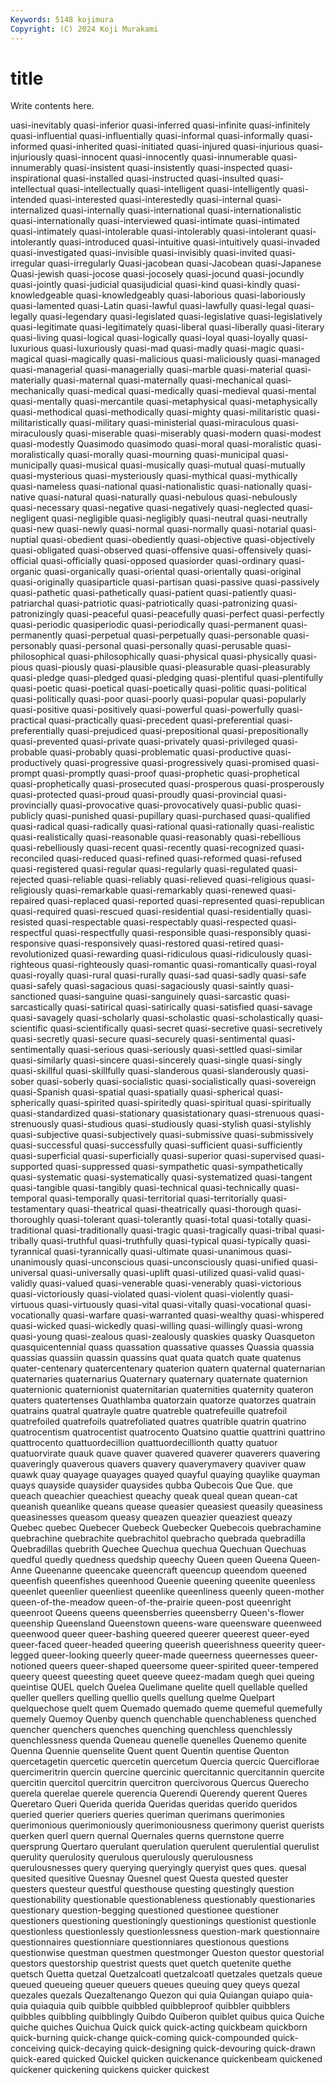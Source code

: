 ```yaml
---
Keywords: 5148 kojimura
Copyright: (C) 2024 Koji Murakami
---
```


# title

Write contents here.



uasi-inevitably quasi-inferior quasi-inferred quasi-infinite
quasi-infinitely quasi-influential quasi-influentially quasi-informal quasi-informally quasi-informed quasi-inherited quasi-initiated quasi-injured quasi-injurious
quasi-injuriously quasi-innocent quasi-innocently quasi-innumerable quasi-innumerably quasi-insistent quasi-insistently quasi-inspected quasi-inspirational quasi-installed
quasi-instructed quasi-insulted quasi-intellectual quasi-intellectually quasi-intelligent quasi-intelligently quasi-intended quasi-interested quasi-interestedly quasi-internal
quasi-internalized quasi-internally quasi-international quasi-internationalistic quasi-internationally quasi-interviewed quasi-intimate quasi-intimated quasi-intimately quasi-intolerable
quasi-intolerably quasi-intolerant quasi-intolerantly quasi-introduced quasi-intuitive quasi-intuitively quasi-invaded quasi-investigated quasi-invisible quasi-invisibly
quasi-invited quasi-irregular quasi-irregularly Quasi-jacobean quasi-Jacobean quasi-Japanese Quasi-jewish quasi-jocose quasi-jocosely quasi-jocund
quasi-jocundly quasi-jointly quasi-judicial quasijudicial quasi-kind quasi-kindly quasi-knowledgeable quasi-knowledgeably quasi-laborious quasi-laboriously
quasi-lamented quasi-Latin quasi-lawful quasi-lawfully quasi-legal quasi-legally quasi-legendary quasi-legislated quasi-legislative quasi-legislatively
quasi-legitimate quasi-legitimately quasi-liberal quasi-liberally quasi-literary quasi-living quasi-logical quasi-logically quasi-loyal quasi-loyally
quasi-luxurious quasi-luxuriously quasi-mad quasi-madly quasi-magic quasi-magical quasi-magically quasi-malicious quasi-maliciously quasi-managed
quasi-managerial quasi-managerially quasi-marble quasi-material quasi-materially quasi-maternal quasi-maternally quasi-mechanical quasi-mechanically quasi-medical
quasi-medically quasi-medieval quasi-mental quasi-mentally quasi-mercantile quasi-metaphysical quasi-metaphysically quasi-methodical quasi-methodically quasi-mighty
quasi-militaristic quasi-militaristically quasi-military quasi-ministerial quasi-miraculous quasi-miraculously quasi-miserable quasi-miserably quasi-modern quasi-modest
quasi-modestly Quasimodo quasimodo quasi-moral quasi-moralistic quasi-moralistically quasi-morally quasi-mourning quasi-municipal quasi-municipally
quasi-musical quasi-musically quasi-mutual quasi-mutually quasi-mysterious quasi-mysteriously quasi-mythical quasi-mythically quasi-nameless quasi-national
quasi-nationalistic quasi-nationally quasi-native quasi-natural quasi-naturally quasi-nebulous quasi-nebulously quasi-necessary quasi-negative quasi-negatively
quasi-neglected quasi-negligent quasi-negligible quasi-negligibly quasi-neutral quasi-neutrally quasi-new quasi-newly quasi-normal quasi-normally
quasi-notarial quasi-nuptial quasi-obedient quasi-obediently quasi-objective quasi-objectively quasi-obligated quasi-observed quasi-offensive quasi-offensively
quasi-official quasi-officially quasi-opposed quasiorder quasi-ordinary quasi-organic quasi-organically quasi-oriental quasi-orientally quasi-original
quasi-originally quasiparticle quasi-partisan quasi-passive quasi-passively quasi-pathetic quasi-pathetically quasi-patient quasi-patiently quasi-patriarchal
quasi-patriotic quasi-patriotically quasi-patronizing quasi-patronizingly quasi-peaceful quasi-peacefully quasi-perfect quasi-perfectly quasi-periodic quasiperiodic
quasi-periodically quasi-permanent quasi-permanently quasi-perpetual quasi-perpetually quasi-personable quasi-personably quasi-personal quasi-personally quasi-perusable
quasi-philosophical quasi-philosophically quasi-physical quasi-physically quasi-pious quasi-piously quasi-plausible quasi-pleasurable quasi-pleasurably quasi-pledge
quasi-pledged quasi-pledging quasi-plentiful quasi-plentifully quasi-poetic quasi-poetical quasi-poetically quasi-politic quasi-political quasi-politically
quasi-poor quasi-poorly quasi-popular quasi-popularly quasi-positive quasi-positively quasi-powerful quasi-powerfully quasi-practical quasi-practically
quasi-precedent quasi-preferential quasi-preferentially quasi-prejudiced quasi-prepositional quasi-prepositionally quasi-prevented quasi-private quasi-privately quasi-privileged
quasi-probable quasi-probably quasi-problematic quasi-productive quasi-productively quasi-progressive quasi-progressively quasi-promised quasi-prompt quasi-promptly
quasi-proof quasi-prophetic quasi-prophetical quasi-prophetically quasi-prosecuted quasi-prosperous quasi-prosperously quasi-protected quasi-proud quasi-proudly
quasi-provincial quasi-provincially quasi-provocative quasi-provocatively quasi-public quasi-publicly quasi-punished quasi-pupillary quasi-purchased quasi-qualified
quasi-radical quasi-radically quasi-rational quasi-rationally quasi-realistic quasi-realistically quasi-reasonable quasi-reasonably quasi-rebellious quasi-rebelliously
quasi-recent quasi-recently quasi-recognized quasi-reconciled quasi-reduced quasi-refined quasi-reformed quasi-refused quasi-registered quasi-regular
quasi-regularly quasi-regulated quasi-rejected quasi-reliable quasi-reliably quasi-relieved quasi-religious quasi-religiously quasi-remarkable quasi-remarkably
quasi-renewed quasi-repaired quasi-replaced quasi-reported quasi-represented quasi-republican quasi-required quasi-rescued quasi-residential quasi-residentially
quasi-resisted quasi-respectable quasi-respectably quasi-respected quasi-respectful quasi-respectfully quasi-responsible quasi-responsibly quasi-responsive quasi-responsively
quasi-restored quasi-retired quasi-revolutionized quasi-rewarding quasi-ridiculous quasi-ridiculously quasi-righteous quasi-righteously quasi-romantic quasi-romantically
quasi-royal quasi-royally quasi-rural quasi-rurally quasi-sad quasi-sadly quasi-safe quasi-safely quasi-sagacious quasi-sagaciously
quasi-saintly quasi-sanctioned quasi-sanguine quasi-sanguinely quasi-sarcastic quasi-sarcastically quasi-satirical quasi-satirically quasi-satisfied quasi-savage
quasi-savagely quasi-scholarly quasi-scholastic quasi-scholastically quasi-scientific quasi-scientifically quasi-secret quasi-secretive quasi-secretively quasi-secretly
quasi-secure quasi-securely quasi-sentimental quasi-sentimentally quasi-serious quasi-seriously quasi-settled quasi-similar quasi-similarly quasi-sincere
quasi-sincerely quasi-single quasi-singly quasi-skillful quasi-skillfully quasi-slanderous quasi-slanderously quasi-sober quasi-soberly quasi-socialistic
quasi-socialistically quasi-sovereign quasi-Spanish quasi-spatial quasi-spatially quasi-spherical quasi-spherically quasi-spirited quasi-spiritedly quasi-spiritual
quasi-spiritually quasi-standardized quasi-stationary quasistationary quasi-strenuous quasi-strenuously quasi-studious quasi-studiously quasi-stylish quasi-stylishly
quasi-subjective quasi-subjectively quasi-submissive quasi-submissively quasi-successful quasi-successfully quasi-sufficient quasi-sufficiently quasi-superficial quasi-superficially
quasi-superior quasi-supervised quasi-supported quasi-suppressed quasi-sympathetic quasi-sympathetically quasi-systematic quasi-systematically quasi-systematized quasi-tangent
quasi-tangible quasi-tangibly quasi-technical quasi-technically quasi-temporal quasi-temporally quasi-territorial quasi-territorially quasi-testamentary quasi-theatrical
quasi-theatrically quasi-thorough quasi-thoroughly quasi-tolerant quasi-tolerantly quasi-total quasi-totally quasi-traditional quasi-traditionally quasi-tragic
quasi-tragically quasi-tribal quasi-tribally quasi-truthful quasi-truthfully quasi-typical quasi-typically quasi-tyrannical quasi-tyrannically quasi-ultimate
quasi-unanimous quasi-unanimously quasi-unconscious quasi-unconsciously quasi-unified quasi-universal quasi-universally quasi-uplift quasi-utilized quasi-valid
quasi-validly quasi-valued quasi-venerable quasi-venerably quasi-victorious quasi-victoriously quasi-violated quasi-violent quasi-violently quasi-virtuous
quasi-virtuously quasi-vital quasi-vitally quasi-vocational quasi-vocationally quasi-warfare quasi-warranted quasi-wealthy quasi-whispered quasi-wicked
quasi-wickedly quasi-willing quasi-willingly quasi-wrong quasi-young quasi-zealous quasi-zealously quaskies quasky Quasqueton
quasquicentennial quass quassation quassative quasses Quassia quassia quassias quassiin quassin
quassins quat quata quatch quate quatenus quater-centenary quatercentenary quaterion quatern
quaternal quaternarian quaternaries quaternarius Quaternary quaternary quaternate quaternion quaternionic quaternionist
quaternitarian quaternities quaternity quateron quaters quatertenses Quathlamba quatorzain quatorze quatorzes
quatrain quatrains quatral quatrayle quatre quatreble quatrefeuille quatrefoil quatrefoiled quatrefoils
quatrefoliated quatres quatrible quatrin quatrino quatrocentism quatrocentist quatrocento Quatsino quattie
quattrini quattrino quattrocento quattuordecillion quattuordecillionth quatty quatuor quatuorvirate quauk quave
quaver quavered quaverer quaverers quavering quaveringly quaverous quavers quavery quaverymavery
quaviver quaw quawk quay quayage quayages quayed quayful quaying quaylike
quayman quays quayside quaysider quaysides qubba Qubecois Que Que. que
queach queachier queachiest queachy queak queal quean quean-cat queanish queanlike
queans quease queasier queasiest queasily queasiness queasinesses queasom queasy queazen
queazier queaziest queazy Quebec quebec Quebecer Quebeck Quebecker Quebecois quebrachamine
quebrachine quebrachite quebrachitol quebracho quebrada quebradilla Quebradillas quebrith Quechee Quechua
quechua Quechuan Quechuas quedful quedly quedness quedship queechy Queen queen
Queena Queen-Anne Queenanne queencake queencraft queencup queendom queened queenfish queenfishes
queenhood Queenie queening queenite queenless queenlet queenlier queenliest queenlike queenliness
queenly queen-mother queen-of-the-meadow queen-of-the-prairie queen-post queenright queenroot Queens queens queensberries
queensberry Queen's-flower queenship Queensland Queenstown queens-ware queensware queenweed queenwood queer
queer-bashing queered queerer queerest queer-eyed queer-faced queer-headed queering queerish queerishness
queerity queer-legged queer-looking queerly queer-made queerness queernesses queer-notioned queers queer-shaped
queersome queer-spirited queer-tempered queery queest queesting queet queeve queez-madam quegh
quei queing queintise QUEL quelch Quelea Quelimane quelite quell quellable
quelled queller quellers quelling quellio quells quellung quelme Quelpart quelquechose
quelt quem Quemado quemado queme quemeful quemefully quemely Quemoy Quenby
quench quenchable quenchableness quenched quencher quenchers quenches quenching quenchless quenchlessly
quenchlessness quenda Queneau quenelle quenelles Quenemo quenite Quenna Quennie quenselite
Quent quent Quentin quentise Quenton quercetagetin quercetic quercetin quercetum Quercia
quercic Querciflorae quercimeritrin quercin quercine quercinic quercitannic quercitannin quercite quercitin
quercitol quercitrin quercitron quercivorous Quercus Querecho querela querelae querele querencia
Querendi Querendy querent Queres Queretaro Queri Querida querida Queridas queridas
querido queridos queried querier queriers queries queriman querimans querimonies querimonious
querimoniously querimoniousness querimony querist querists querken querl quern quernal Quernales
querns quernstone querre quersprung Quertaro querulant querulation querulent querulential querulist
querulity querulosity querulous querulously querulousness querulousnesses query querying queryingly queryist
ques ques. quesal quesited quesitive Quesnay Quesnel quest Questa quested
quester questers questeur questful questhouse questing questingly question questionability questionable
questionableness questionably questionaries questionary question-begging questioned questionee questioner questioners questioning
questioningly questionings questionist questionle questionless questionlessly questionlessness question-mark questionnaire questionnaires
questionniare questionniares questionous questions questionwise questman questmen questmonger Queston questor
questorial questors questorship questrist quests quet quetch quetenite quethe quetsch
Quetta quetzal Quetzalcoatl quetzalcoatl quetzales quetzals queue queued queueing queuer
queuers queues queuing quey queys quezal quezales quezals Quezaltenango Quezon
qui quia Quiangan quiapo quia-quia quiaquia quib quibble quibbled quibbleproof
quibbler quibblers quibbles quibbling quibblingly Quibdo Quiberon quiblet quibus quica
Quiche quiche quiches Quichua Quick quick quick-acting quickbeam quickborn quick-burning
quick-change quick-coming quick-compounded quick-conceiving quick-decaying quick-designing quick-devouring quick-drawn quick-eared quicked
Quickel quicken quickenance quickenbeam quickened quickener quickening quickens quicker quickest
